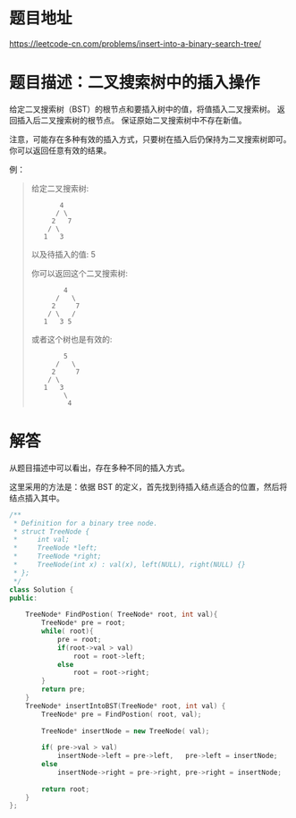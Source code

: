 # 题目地址
https://leetcode-cn.com/problems/insert-into-a-binary-search-tree/
# 题目描述：二叉搜索树中的插入操作

给定二叉搜索树（BST）的根节点和要插入树中的值，将值插入二叉搜索树。 返回插入后二叉搜索树的根节点。 保证原始二叉搜索树中不存在新值。

注意，可能存在多种有效的插入方式，只要树在插入后仍保持为二叉搜索树即可。 你可以返回任意有效的结果。

例：

>给定二叉搜索树:
>```
>        4
>       / \
>      2   7
>     / \
>    1   3
>```
>以及待插入的值: 5
>
>你可以返回这个二叉搜索树:
>```
>         4
>       /   \
>      2     7
>     / \   /
>    1   3 5
>```
>或者这个树也是有效的:
>```
>         5
>       /   \
>      2     7
>     / \   
>    1   3
>         \
>          4
>```


# 解答

从题目描述中可以看出，存在多种不同的插入方式。

这里采用的方法是：依据 BST 的定义，首先找到待插入结点适合的位置，然后将结点插入其中。

```cpp
/**
 * Definition for a binary tree node.
 * struct TreeNode {
 *     int val;
 *     TreeNode *left;
 *     TreeNode *right;
 *     TreeNode(int x) : val(x), left(NULL), right(NULL) {}
 * };
 */
class Solution {
public:
    
    TreeNode* FindPostion( TreeNode* root, int val){
        TreeNode* pre = root;
        while( root){
            pre = root;
            if(root->val > val)
                root = root->left;
            else
                root = root->right;
        }
        return pre;
    }
    TreeNode* insertIntoBST(TreeNode* root, int val) {
        TreeNode* pre = FindPostion( root, val);
        
        TreeNode* insertNode = new TreeNode( val);
        
        if( pre->val > val)
            insertNode->left = pre->left,   pre->left = insertNode;
        else
            insertNode->right = pre->right, pre->right = insertNode;
        
        return root;
    }
};
```
